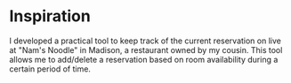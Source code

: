 # Inspiration
I developed a practical tool to keep track of the current reservation on live at "Nam's Noodle" in Madison, a restaurant owned by my cousin. 
This tool allows me to add/delete a reservation based on room availability during a certain period of time.


